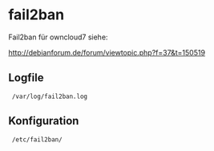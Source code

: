 # fail2ban

Fail2ban für owncloud7 siehe:

http://debianforum.de/forum/viewtopic.php?f=37&t=150519

## Logfile
     
     /var/log/fail2ban.log
     
## Konfiguration

     /etc/fail2ban/
